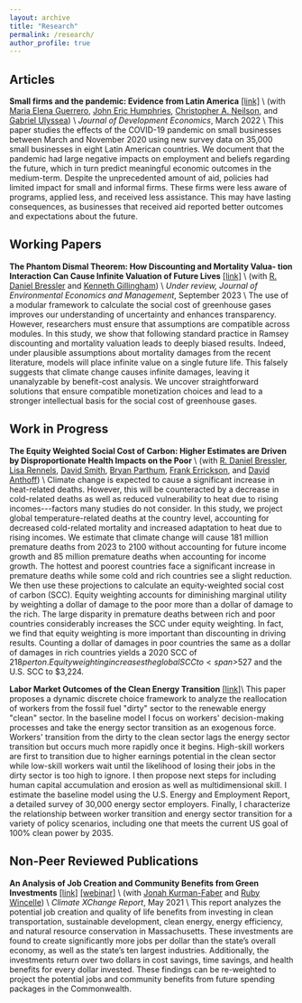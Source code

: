 ```yaml
---
layout: archive
title: "Research"
permalink: /research/
author_profile: true
---
```


## Articles

**Small firms and the pandemic: Evidence from Latin America** [[link]](https://www.sciencedirect.com/science/article/pii/S0304387821001358) \\
(with [Maria Elena Guerrero](https://mariaelenaguer.github.io/), [John Eric Humphries](https://johnerichumphries.com/index.html), [Christopher A. Neilson](https://christopherneilson.github.io/), and [Gabriel Ulyssea](https://sites.google.com/view/gabriel-ulyssea)) \\
*Journal of Development Economics*, March 2022 \\
This paper studies the effects of the COVID-19 pandemic on small businesses between March and November 2020 using new survey data on 35,000 small businesses in eight Latin American countries. We document that the pandemic had large negative impacts on employment and beliefs regarding the future, which in turn predict meaningful economic outcomes in the medium-term. Despite the unprecedented amount of aid, policies had limited impact for small and informal firms. These firms were less aware of programs, applied less, and received less assistance. This may have lasting consequences, as businesses that received aid reported better outcomes and expectations about the future.

## Working Papers
**The Phantom Dismal Theorem: How Discounting and Mortality Valua- tion Interaction Can Cause Infinite Valuation of Future Lives** [[link]](https://papers.ssrn.com/sol3/papers.cfm?abstract_id=4534871) \\
(with [R. Daniel Bressler](https://rdanielbressler.com/) and [Kenneth Gillingham](https://resources.environment.yale.edu/gillingham/)) \\
*Under review, Journal of Environmental Economics and Management*, September 2023 \\
The use of a modular framework to calculate the social cost of greenhouse gases improves our understanding of uncertainty and enhances transparency. However, researchers must ensure that assumptions are compatible across modules. In this study, we show that following standard practice in Ramsey discounting and mortality valuation leads to deeply biased results. Indeed, under plausible assumptions about mortality damages from the recent literature, models will place infinite value on a single future life. This falsely suggests that climate change causes infinite damages, leaving it unanalyzable by benefit-cost analysis. We uncover straightforward solutions that ensure compatible monetization choices and lead to a stronger intellectual basis for the social cost of greenhouse gases.

## Work in Progress
**The Equity Weighted Social Cost of Carbon: Higher Estimates are Driven by Disproportionate Health Impacts on the Poor** \\
(with [R. Daniel Bressler](https://rdanielbressler.com/), [Lisa Rennels](https://www.lisarennels.com/), [David Smith](https://www.linkedin.com/in/davidjsmithee/), [Bryan Parthum](https://www.bryanparthum.com/home), [Frank Errickson](https://frankerrickson.github.io/), and [David Anthoff](https://www.david-anthoff.com/)) \\
Climate change is expected to cause a significant increase in heat-related deaths. However, this will be counteracted by a decrease in cold-related deaths as well as reduced vulnerability to heat due to rising incomes---factors many studies do not consider. In this study, we project global temperature-related deaths at the country level, accounting for decreased cold-related mortality and increased adaptation to heat due to rising incomes. We estimate that climate change will cause 181 million premature deaths from 2023 to 2100 without accounting for future income growth and 85 million premature deaths when accounting for income growth. The hottest and poorest countries face a significant increase in premature deaths while some cold and rich countries see a slight reduction. We then use these projections to calculate an equity-weighted social cost of carbon (SCC). Equity weighting accounts for diminishing marginal utility by weighting a dollar of damage to the poor more than a dollar of damage to the rich. The large disparity in premature deaths between rich and poor countries considerably increases the SCC under equity weighting. In fact, we find that equity weighting is more important than discounting in driving results. Counting a dollar of damages in poor countries the same as a dollar of damages in rich countries yields a 2020 SCC of <span>$218 per ton. Equity weighting increases the global SCC to <span>$527 and the U.S. SCC to <span>$3,224.

**Labor Market Outcomes of the Clean Energy Transition**  [[link]](https://naomishimberg.github.io/files/Labor_Energy_Transition.pdf)\\
This paper proposes a dynamic discrete choice framework to analyze the reallocation of workers from the fossil fuel "dirty" sector to the renewable energy "clean" sector. In the baseline model I focus on workers' decision-making processes and take the energy sector transition as an exogenous force. Workers' transition from the dirty to the clean sector lags the energy sector transition but occurs much more rapidly once it begins. High-skill workers are first to transition due to higher earnings potential in the clean sector while low-skill workers wait until the likelihood of losing their jobs in the dirty sector is too high to ignore. I then propose next steps for including human capital accumulation and erosion as well as multidimensional skill. I estimate the baseline model using the U.S. Energy and Employment Report, a detailed survey of 30,000 energy sector employers. Finally, I characterize the relationship between worker transition and energy sector transition for a variety of policy scenarios, including one that meets the current US goal of 100% clean power by 2035.

## Non-Peer Reviewed Publications
**An Analysis of Job Creation and Community Benefits from Green Investments** [[link]](https://climate-xchange.org/wp-content/uploads/2018/08/Investing-in-a-Better-Massachusetts-An-Analysis-of-Job-Creation-and-Community-Benefits-from-Green-Investments_website.pdf) [[webinar]](https://vimeo.com/554842317) \\
(with [Jonah Kurman-Faber](https://www.linkedin.com/in/jonahkf/) and [Ruby Wincelle](https://www.linkedin.com/in/rubywincele/)) \\
*Climate XChange Report*, May 2021 \\
This report analyzes the potential job creation and quality of life benefits from investing in clean transportation, sustainable development, clean energy, energy efficiency, and natural resource conservation in Massachusetts. These investments are found to create significantly more jobs per dollar than the state’s overall economy, as well as the state’s ten largest industries. Additionally, the investments return over two dollars in cost savings, time savings, and health benefits for every dollar invested. These findings can be re-weighted to project the potential jobs and community benefits from future spending packages in the Commonwealth.


